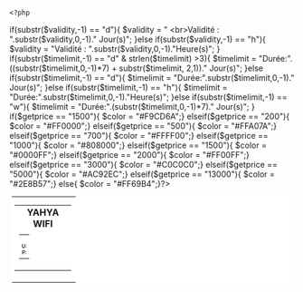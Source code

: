 												
																														<?php
if(substr($validity,-1) == "d"){
  $validity = "   <br>Validité : ".substr($validity,0,-1)." Jour(s)";
}else if(substr($validity,-1) == "h"){
  $validity = "Validité : ".substr($validity,0,-1)."Heure(s)";
}
if(substr($timelimit,-1) == "d" & strlen($timelimit) >3){
  $timelimit = "Durée:".((substr($timelimit,0,-1)*7) +  substr($timelimit, 2,1))." Jour(s)";
}else if(substr($timelimit,-1) == "d"){
  $timelimit = "Durée:".substr($timelimit,0,-1)." Jour(s)";
}else if(substr($timelimit,-1) == "h"){
  $timelimit = "Durée:".substr($timelimit,0,-1)."Heure(s)";
}else if(substr($timelimit,-1) == "w"){
  $timelimit = "Durée:".(substr($timelimit,0,-1)*7)." Jour(s)";
}	            	            
if($getprice == "1500"){ $color = "#F9CD6A";} 
elseif($getprice == "200"){ $color = "#FF0000";}
elseif($getprice == "500"){ $color = "#FFA07A";}
elseif($getprice == "700"){ $color = "#FFFF00";}
elseif($getprice == "1000"){ $color = "#808000";}
elseif($getprice == "1500"){ $color = "#0000FF";}
elseif($getprice == "2000"){ $color = "#FF00FF";}
elseif($getprice == "3000"){ $color = "#C0C0C0";}
elseif($getprice == "5000"){ $color = "#AC92EC";}
elseif($getprice == "13000"){ $color = "#2E8B57";}
else{ $color = "#FF69B4";}?>  
<!--mks-mulai-->
<table class="voucher" style="background:#FFF;margin: 1px;border: 1px solid <?php echo $color ?>; border-radius: 5px;">
<tbody>
<tr>
<td style="text-align: center; ">
</tr>
<tr>
<td>
<table style=" text-align: center; width: 100px;">
<tbody>	
<P style=" margin-top:-10px;margin-bottom:5px"></P>
<tr>
<td colspan="2" style="font-weight:bold;">YAHYA WIFI</td>
</tr>
<td>
<table style="width:100%;"> 
<?php if($usermode == "vc"){?>
<tr>
<tr style="color: #444;text-align: center; font-size: 12px; font-weight:bold;">
<p style=" margin-top:-13px;margin-bottom:5px"> 
<td ><?php echo $price;?></td>
<tr style="color: #333;font-weight:bold; font-size: 12px;">
<td style="background:<?php echo $color ?>;width:100%; border: 1px solid <?php echo $color ?>;border-radius: 5px;text-align: center;"><?php echo $username;?></td>
</tr>
<?php }elseif($usermode == "up"){?>
<tr>
<tr style="color: #444;text-align: center; font-size: 12px; font-weight:bold;">
<p style=" margin-top:-13px;margin-bottom:5px"> 
<td ><?php echo $price;?></td>
</tr>
<tr style="color: #333;font-weight:bold; font-size: 9px;">
<td style="background:#FFF;width:100%; border: 1px solid <?php echo $color ?>;border-radius: 5px;text-align: center;">U: <?php echo $username;?><br>
P: <?= $password; ?></td>
</tr> 
<?php }?> 
</tr> 
<td colspan="2" style="border-radius: 5px;text-align: center; font-weight:bold;font-size: 6px; position: relative;">
  <P style="margin-top:-10px;margin-bottom:5px"></P>
	 <?php echo $validity; ?>
	<P style="margin-top:-10px;margin-bottom:5px"></P>
  <span style="position: absolute; top: 0; right: 0; font-size: 10px; color: <?php echo $color; ?>; font-weight: bold;">
        <?= $num; ?>
  </span>
</td>
</table>	
</tr>	
</td>
</tr>
</tbody>
</table>
</td>
</tr>
</tbody>
</table>			        	        	        	        	        	        	        	        	        	        	        	        	        	        	        	      
